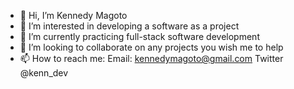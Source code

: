 - 👋 Hi, I’m Kennedy Magoto
- 👀 I’m interested in developing a software as a project
- 🌱 I’m currently practicing full-stack software development
- 💞️ I’m looking to collaborate on any projects you wish me to help
- 📫 How to reach me: Email: kennedymagoto@gmail.com  Twitter @kenn_dev

<!---
kmagoto/kmagoto is a ✨ special ✨ repository because its `README.md` (this file) appears on your GitHub profile.
You can click the Preview link to take a look at your changes.
--->
